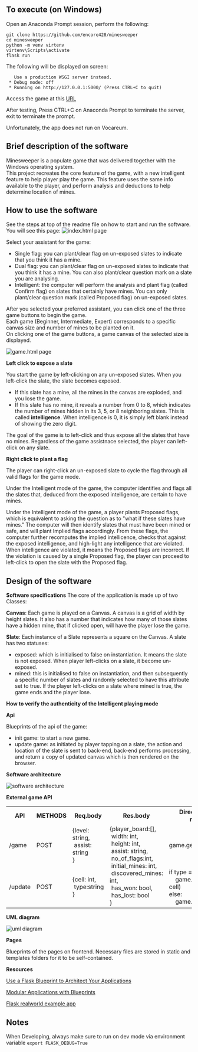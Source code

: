 ## To execute (on Windows)

Open an Anaconda Prompt session, perform the following:

```
git clone https://github.com/encore428/minesweeper
cd minesweeper
python -m venv virtenv
virtenv\Scripts\activate
flask run
```

The following will be displayed on screen:
```
   Use a production WSGI server instead.
 * Debug mode: off
 * Running on http://127.0.0.1:5000/ (Press CTRL+C to quit)
 ```
 
 Access the game at this [URL](http://127.0.0.1:5000/)
 
 After testing, Press CTRL+C on Anaconda Prompt to terminate the server, exit to terminate the prompt.
 
 Unfortunately, the app does not run on Vocareum.

## Brief description of the software
Minesweeper is a populate game that was delivered together with the Windows operating system.  
This project recreates the core feature of the game, with a new intelligent feature to help player
play the game.  This feature uses the same info available to the player, and perform analysis and deductions
to help determine location of mines.

## How to use the software
See the steps at top of the readme file on how to start and run the software.  You will see this page:
![index.html page](/index.png)

Select your assistant for the game:
- Single flag: you can plant/clear flag on un-exposed slates to indicate that you think it has a mine.
- Dual flag: you can plant/clear flag on un-exposed slates to indicate that you think it has a mine.
You can also plant/clear question mark on a slate you are analysing.
- Intelligent: the computer will perform the analysis and plant flag (called Confirm flag) on 
slates that certainly have mines.  You can only plant/clear question mark (called Proposed flag) on un-exposed slates.

After you selected your preferred assistant, you can click one of the three game buttons to begin the game.  
Each game (Beginner, Intermediate, Expert) corresponds to a specific canvas size and number of mines to be planted on it.  
On clicking one of the game buttons, a game canvas of the selected size is displayed.

![game.html page](/game.png)

**Left click to expose a slate**

You start the game by left-clicking on any un-exposed slates.  When you left-click the slate, the slate becomes exposed.
- If this slate has a mine, all the mines in the canvas are exploded, and you lose the game.
- If this slate has no mine, it reveals a number from 0 to 8, which indicates the number of mines hidden in its 3, 5, 
or 8 neighboring slates.  This is called **intelligence**.  When intelligence is 0, it is simply left blank instead of 
showing the zero digit.

The goal of the game is to left-click and thus expose all the slates that have no mines.  Regardless of the game 
assistnace selected, the player can left-click on any slate.

**Right click to plant a flag**

The player can right-click an un-exposed slate to cycle the flag through all valid flags for the game mode.

Under the Intelligent mode of the game, the computer identifies and flags all the slates that, deduced from the exposed 
intelligence, are certain to have mines.

Under the Intelligent mode of the game, a player plants Proposed flags, which is equivalent to asking the question as to
"what if these slates have mines."  The computer will then identify slates that must have been mined or safe, and 
will plant Implied flags accordingly.  From these flags, the computer further recomputes the implied intellicence, 
checks that against the exposed intelligence, and high-light any intelligence that are violated.  When intelligence are
violated, it means the Proposed flags are incorrect.  If the violation is caused by a single Proposed flag, the player 
can proceed to left-click to open the slate with the Proposed flag.


## Design of the software
**Software specifications**
The core of the application is made up of two Classes:

**Canvas**: Each game is played on a Canvas.  A canvas is a grid of width by height slates.  It also has a number that indicates
how many of those slates have a hidden mine, that if clicked open, will have the player lose the game.

**Slate**: Each instance of a Slate represents a square on the Canvas.  A slate has two statuses: 
- exposed: which is initialised to false on instantiation.  It means the slate is not exposed.  When player left-clicks on a 
slate, it become un-exposed.
- mined: this is initialised to false on instantiation, and then subsequently a specific number of slates and randomly selected
to have this attribute set to true.  If the player left-clicks on a slate where mined is true, the game ends and the player lose.

**How to verify the authenticity of the Intelligent playing mode**




 
 
 
**Api**

Blueprints of the api of the game:

- init game: to start a new game.
- update game: as initiated by player tapping on a slate, the action and location of the slate is sent to back-end, back-end performs processing, and return a copy of updated canvas which is then rendered on the browser.


**Software architecture**

![software architecture](/software-architecture.jpg)

**External game API**

<table>
<tr><th>API</th><th>METHODS</th><th>Req.body</th><th>Res.body</th><th>Direct class and methods</th>
</tr>
<tr><td>/game</td><td>POST</td><td>
   {level: string,<br>
   &nbspassist: string<br>
   }</td>
   <td rowspan=2>
      {player_board:[],<br>
      &nbspwidth: int,<br>
      &nbspheight: int,<br>
      &nbspassist: string,<br>
      &nbspno_of_flags:int,<br>
      &nbspinitial_mines: int,<br>
      &nbspdiscovered_mines: int,<br>
      &nbsphas_won: bool,<br>
      &nbsphas_lost: bool<br>
      }</td><td>game.gen_new_game()</td>
</tr>
<tr><td>/update</td><td>POST</td><td>{cell: int,<br>&nbsptype:string<br>}</td>
   <td>if type == 'flag':<br>
      &nbsp&nbsp&nbsp&nbspgame.toggle_flag(gid, cell)<br>else:<br>&nbsp&nbsp&nbsp&nbspgame.open(gid, cell)
   </td>
</tr>
</table>

**UML diagram**

![uml diagram](/UML.png)

**Pages**

Blueprints of the pages on frontend.  Necessary files are stored in static and templates folders for it to be self-contained.

**Resources**

[Use a Flask Blueprint to Architect Your Applications](https://realpython.com/flask-blueprint/)

[Modular Applications with Blueprints](https://flask.palletsprojects.com/en/2.0.x/blueprints/)

[Flask realworld example app](https://github.com/gothinkster/flask-realworld-example-app)

## Notes

When Developing, always make sure to run on dev mode via environment variable `export FLASK_DEBUG=True`

